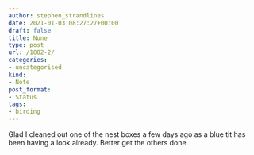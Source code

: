 ```yaml
---
author: stephen_strandlines
date: 2021-01-03 08:27:27+00:00
draft: false
title: None
type: post
url: /1082-2/
categories:
- uncategorised
kind:
- Note
post_format:
- Status
tags:
- birding
---
```


Glad I cleaned out one of the nest boxes a few days ago as a blue tit has been having a look already. Better get the others done.
